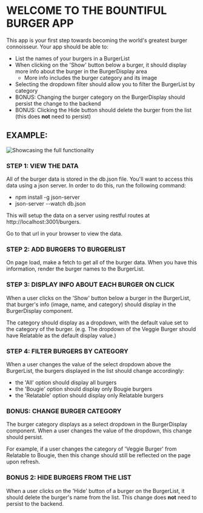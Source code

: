 # WELCOME TO THE BOUNTIFUL BURGER APP

This app is your first step towards becoming the world's greatest burger connoisseur. Your app should be able to:
 - List the names of your burgers in a BurgerList
 - When clicking on the 'Show' button below a burger, it should display more info about the burger in the BurgerDisplay area
   - More info includes the burger category and its image
 - Selecting the dropdown filter should allow you to filter the BurgerList by category
 - BONUS: Changing the burger category on the BurgerDisplay should persist the change to the backend
 - BONUS: Clicking the Hide button should delete the burger from the list (this does **not** need to persist)

## EXAMPLE:
![Showcasing the full functionality](burgerz-example.gif)

### STEP 1: VIEW THE DATA
All of the burger data is stored in the db.json file. You'll want to access this data using a json server. In order to do this, run the following command:
  - npm install -g json-server
  - json-server --watch db.json

This will setup the data on a server using restful routes at http://localhost:3001/burgers.

Go to that url in your browser to view the data.

### STEP 2: ADD BURGERS TO BURGERLIST
On page load, make a fetch
to get all of the burger data. When you have this information, render the burger names to the BurgerList.

### STEP 3: DISPLAY INFO ABOUT EACH BURGER ON CLICK
When a user clicks on the 'Show' button below a burger in the BurgerList, that burger's info (image, name, and category) should display in the BurgerDisplay component.

The category should display as a dropdown, with the default value set to the category of the burger. (e.g. The dropdown of the Veggie Burger should have Relatable as the default display value.)

### STEP 4: FILTER BURGERS BY CATEGORY
 When a user changes the value of the select dropdown above the BurgerList, the burgers displayed in the list should change accordingly:

 - the 'All' option should display all burgers
 - the 'Bougie' option should display only Bougie burgers
 - the 'Relatable' option should display only Relatable burgers

### BONUS: CHANGE BURGER CATEGORY
  The burger category displays as a select dropdown in the BurgerDisplay component. When a user changes the value of the dropdown, this change should persist.

  For example, if a user changes the category of 'Veggie Burger' from Relatable to Bougie, then this change should still be reflected on the page upon refresh.

### BONUS 2: HIDE BURGERS FROM THE LIST
  When a user clicks on the 'Hide' button of a burger on the BurgerList, it should delete the burger's name from the list. This change does **not** need to persist to the backend.
